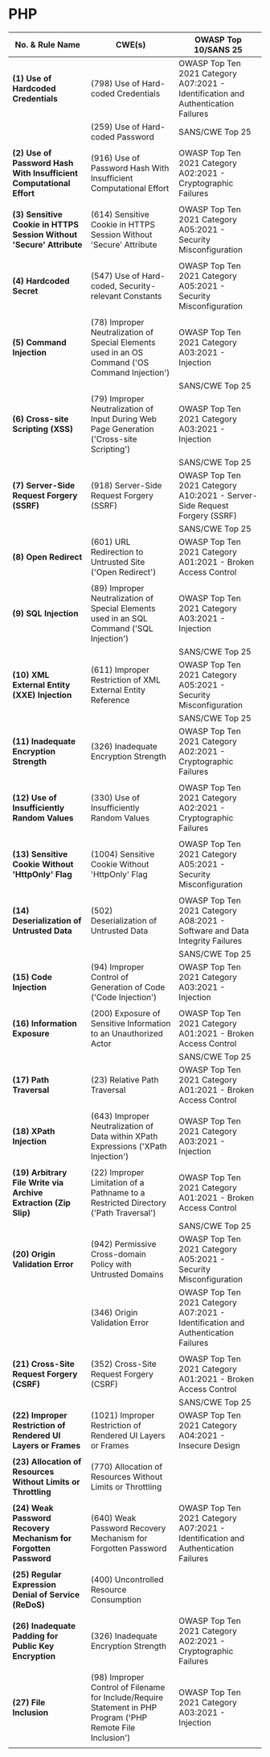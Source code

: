 # PHP



| No. & Rule Name                                                      | CWE(s)                                                                                                       | OWASP Top 10/SANS 25                                                              |
| -------------------------------------------------------------------- | ------------------------------------------------------------------------------------------------------------ | --------------------------------------------------------------------------------- |
| **(1) Use of Hardcoded Credentials**                                 | (798) Use of Hard-coded Credentials                                                                          | OWASP Top Ten 2021 Category A07:2021 - Identification and Authentication Failures |
|                                                                      | (259) Use of Hard-coded Password                                                                             | SANS/CWE Top 25                                                                   |
|                                                                      |                                                                                                              |                                                                                   |
| **(2) Use of Password Hash With Insufficient Computational Effort**  | (916) Use of Password Hash With Insufficient Computational Effort                                            | OWASP Top Ten 2021 Category A02:2021 - Cryptographic Failures                     |
|                                                                      |                                                                                                              |                                                                                   |
| **(3) Sensitive Cookie in HTTPS Session Without 'Secure' Attribute** | (614) Sensitive Cookie in HTTPS Session Without 'Secure' Attribute                                           | OWASP Top Ten 2021 Category A05:2021 - Security Misconfiguration                  |
|                                                                      |                                                                                                              |                                                                                   |
| **(4) Hardcoded Secret**                                             | (547) Use of Hard-coded, Security-relevant Constants                                                         | OWASP Top Ten 2021 Category A05:2021 - Security Misconfiguration                  |
|                                                                      |                                                                                                              |                                                                                   |
| **(5) Command Injection**                                            | (78) Improper Neutralization of Special Elements used in an OS Command ('OS Command Injection')              | OWASP Top Ten 2021 Category A03:2021 - Injection                                  |
|                                                                      |                                                                                                              | SANS/CWE Top 25                                                                   |
| **(6) Cross-site Scripting (XSS)**                                   | (79) Improper Neutralization of Input During Web Page Generation ('Cross-site Scripting')                    | OWASP Top Ten 2021 Category A03:2021 - Injection                                  |
|                                                                      |                                                                                                              | SANS/CWE Top 25                                                                   |
| **(7) Server-Side Request Forgery (SSRF)**                           | (918) Server-Side Request Forgery (SSRF)                                                                     | OWASP Top Ten 2021 Category A10:2021 - Server-Side Request Forgery (SSRF)         |
|                                                                      |                                                                                                              | SANS/CWE Top 25                                                                   |
| **(8) Open Redirect**                                                | (601) URL Redirection to Untrusted Site ('Open Redirect')                                                    | OWASP Top Ten 2021 Category A01:2021 - Broken Access Control                      |
|                                                                      |                                                                                                              |                                                                                   |
| **(9) SQL Injection**                                                | (89) Improper Neutralization of Special Elements used in an SQL Command ('SQL Injection')                    | OWASP Top Ten 2021 Category A03:2021 - Injection                                  |
|                                                                      |                                                                                                              | SANS/CWE Top 25                                                                   |
| **(10) XML External Entity (XXE) Injection**                         | (611) Improper Restriction of XML External Entity Reference                                                  | OWASP Top Ten 2021 Category A05:2021 - Security Misconfiguration                  |
|                                                                      |                                                                                                              | SANS/CWE Top 25                                                                   |
| **(11) Inadequate Encryption Strength**                              | (326) Inadequate Encryption Strength                                                                         | OWASP Top Ten 2021 Category A02:2021 - Cryptographic Failures                     |
|                                                                      |                                                                                                              |                                                                                   |
| **(12) Use of Insufficiently Random Values**                         | (330) Use of Insufficiently Random Values                                                                    | OWASP Top Ten 2021 Category A02:2021 - Cryptographic Failures                     |
|                                                                      |                                                                                                              |                                                                                   |
| **(13) Sensitive Cookie Without 'HttpOnly' Flag**                    | (1004) Sensitive Cookie Without 'HttpOnly' Flag                                                              | OWASP Top Ten 2021 Category A05:2021 - Security Misconfiguration                  |
|                                                                      |                                                                                                              |                                                                                   |
| **(14) Deserialization of Untrusted Data**                           | (502) Deserialization of Untrusted Data                                                                      | OWASP Top Ten 2021 Category A08:2021 - Software and Data Integrity Failures       |
|                                                                      |                                                                                                              | SANS/CWE Top 25                                                                   |
| **(15) Code Injection**                                              | (94) Improper Control of Generation of Code ('Code Injection')                                               | OWASP Top Ten 2021 Category A03:2021 - Injection                                  |
|                                                                      |                                                                                                              |                                                                                   |
| **(16) Information Exposure**                                        | (200) Exposure of Sensitive Information to an Unauthorized Actor                                             | OWASP Top Ten 2021 Category A01:2021 - Broken Access Control                      |
|                                                                      |                                                                                                              | SANS/CWE Top 25                                                                   |
| **(17) Path Traversal**                                              | (23) Relative Path Traversal                                                                                 | OWASP Top Ten 2021 Category A01:2021 - Broken Access Control                      |
|                                                                      |                                                                                                              |                                                                                   |
| **(18) XPath Injection**                                             | (643) Improper Neutralization of Data within XPath Expressions ('XPath Injection')                           | OWASP Top Ten 2021 Category A03:2021 - Injection                                  |
|                                                                      |                                                                                                              |                                                                                   |
| **(19) Arbitrary File Write via Archive Extraction (Zip Slip)**      | (22) Improper Limitation of a Pathname to a Restricted Directory ('Path Traversal')                          | OWASP Top Ten 2021 Category A01:2021 - Broken Access Control                      |
|                                                                      |                                                                                                              | SANS/CWE Top 25                                                                   |
| **(20) Origin Validation Error**                                     | (942) Permissive Cross-domain Policy with Untrusted Domains                                                  | OWASP Top Ten 2021 Category A05:2021 - Security Misconfiguration                  |
|                                                                      | (346) Origin Validation Error                                                                                | OWASP Top Ten 2021 Category A07:2021 - Identification and Authentication Failures |
|                                                                      |                                                                                                              |                                                                                   |
| **(21) Cross-Site Request Forgery (CSRF)**                           | (352) Cross-Site Request Forgery (CSRF)                                                                      | OWASP Top Ten 2021 Category A01:2021 - Broken Access Control                      |
|                                                                      |                                                                                                              | SANS/CWE Top 25                                                                   |
| **(22) Improper Restriction of Rendered UI Layers or Frames**        | (1021) Improper Restriction of Rendered UI Layers or Frames                                                  | OWASP Top Ten 2021 Category A04:2021 - Insecure Design                            |
|                                                                      |                                                                                                              |                                                                                   |
| **(23) Allocation of Resources Without Limits or Throttling**        | (770) Allocation of Resources Without Limits or Throttling                                                   |                                                                                   |
|                                                                      |                                                                                                              |                                                                                   |
| **(24) Weak Password Recovery Mechanism for Forgotten Password**     | (640) Weak Password Recovery Mechanism for Forgotten Password                                                | OWASP Top Ten 2021 Category A07:2021 - Identification and Authentication Failures |
|                                                                      |                                                                                                              |                                                                                   |
| **(25) Regular Expression Denial of Service (ReDoS)**                | (400) Uncontrolled Resource Consumption                                                                      |                                                                                   |
|                                                                      |                                                                                                              |                                                                                   |
| **(26) Inadequate Padding for Public Key Encryption**                | (326) Inadequate Encryption Strength                                                                         | OWASP Top Ten 2021 Category A02:2021 - Cryptographic Failures                     |
|                                                                      |                                                                                                              |                                                                                   |
| **(27) File Inclusion**                                              | (98) Improper Control of Filename for Include/Require Statement in PHP Program ('PHP Remote File Inclusion') | OWASP Top Ten 2021 Category A03:2021 - Injection                                  |
|                                                                      |                                                                                                              |                                                                                   |
